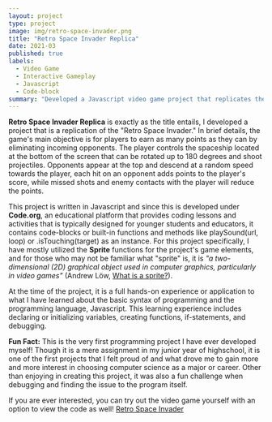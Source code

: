 ```yaml
---
layout: project
type: project
image: img/retro-space-invader.png
title: "Retro Space Invader Replica"
date: 2021-03
published: true
labels:
  - Video Game
  - Interactive Gameplay
  - Javascript
  - Code-block
summary: "Developed a Javascript video game project that replicates the Retro Space Invader."
---
```

**Retro Space Invader Replica** is exactly as the title entails, I developed a project that is a replication of the "Retro Space Invader." In brief details, the game's main objective is for players to earn as many points as they can by eliminating incoming opponents. The player controls the spaceship located at the bottom of the screen that can be rotated up to 180 degrees and shoot projectiles. Opponents appear at the top and descend at a random speed towards the player, each hit on an opponent adds points to the player's score, while missed shots and enemy contacts with the player will reduce the points. 

This project is written in Javascript and since this is developed under **Code.org**, an educational platform that provides coding lessons and activities that is typically designed for younger students and educators, it contains code-blocks or built-in functions and methods like playSound(url, loop) or .isTouching(target) as an instance. For this project specifically, I have mostly utilized the **Sprite** functions for the project's game elements, and for those who may not be familiar what "sprite" is, it is *"a two-dimensional (2D) graphical object used in computer graphics, particularly in video games"* (Andrew Löw, [What is a sprite?](https://www.codeandweb.com/knowledgebase/what-is-a-sprite#:~:text=A%20sprite%20is%20a%20two,combined%20to%20create%20an%20animation.)). 

At the time of the project, it is a full hands-on experience or application to what I have learned about the basic syntax of programming and the programming language, Javascript. This learning experience includes declaring or initializing variables, creating functions, if-statements, and debugging. 

**Fun Fact:** This is the very first programming project I have ever developed myself! Though it is a mere assignment in my junior year of highschool, it is one of the first projects that I felt proud of and what drove me to gain more and more interest in choosing computer science as a major or career. Other than enjoying in creating this project, it was also a fun challenge when debugging and finding the issue to the program itself.

If you are ever interested, you can try out the video game yourself with an option to view the code as well! [Retro Space Invader](https://studio.code.org/projects/gamelab/sAhIqEup5uvzhhMh6Y3HpP83U-ac6m9WPs0KxE6B8w8) 
